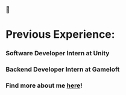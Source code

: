 ### 👋

# Previous Experience:

### Software Developer Intern at Unity
### Backend Developer Intern at Gameloft

### Find more about me [here](https://jerryxia.com)!

